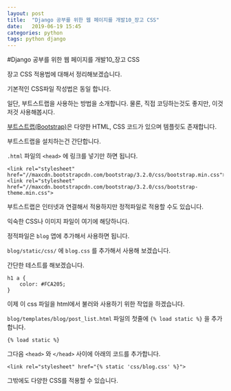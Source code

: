 ```yaml
---
layout: post
title:  "Django 공부를 위한 웹 페이지를 개발10_장고 CSS"
date:   2019-06-19 15:45
categories: python
tags: python django
---
```


#Django 공부를 위한 웹 페이지를 개발10_장고 CSS

장고 CSS 적용법에 대해서 정리해보겠습니다.

기본적인 CSS파일 작성법은 동일 합니다.

일단, 부트스트랩을 사용하는 방법을 소개합니다. 물론, 직접 코딩하는것도 좋지만, 이것저것 사용해봅시다.

[부트스트랩(Bootstrap)][bootstrap]은 다양한 HTML, CSS 코드가 있으며 템플릿도 존재합니다.

부트스트랩을 설치하는건 간단합니다.

`.html` 파일의 `<head>` 에 링크를 넣기만 하면 됩니다.

```
<link rel="stylesheet" href="//maxcdn.bootstrapcdn.com/bootstrap/3.2.0/css/bootstrap.min.css">
<link rel="stylesheet" href="//maxcdn.bootstrapcdn.com/bootstrap/3.2.0/css/bootstrap-theme.min.css">
```

부트스트랩은 인터넷과 연결해서 적용하지만 정적파일로 적용할 수도 있습니다.

익숙한 CSS나 이미지 파일이 여기에 해당하니다.

정적파일은 `blog` 앱에 추가해서 사용하면 됩니다.

`blog/static/css/` 에 `blog.css` 를 추가해서 사용해 보겠습니다.

간단한 테스트를 해보겠습니다.

```
h1 a {
    color: #FCA205;
}
```

이제 이 css 파일을 html에서 불러와 사용하기 위한 작업을 하겠습니다.

`blog/templates/blog/post_list.html` 파일의 첫줄에 `{% load static %}` 을 추가합니다.

```
{% load static %}
```

그다음 `<head>` 와 `</head>` 사이에 아래의 코드를 추가합니다.

```
<link rel="stylesheet" href="{% static 'css/blog.css' %}">
```

그밖에도 다양한 CSS를 적용할 수 있습니다.

[bootstrap]: https://getbootstrap.com/
